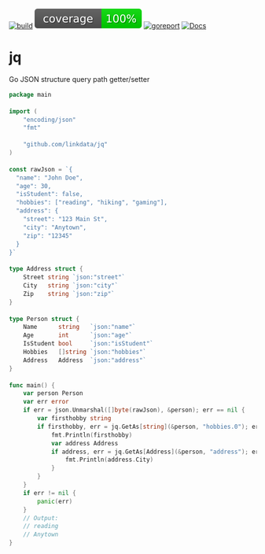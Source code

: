 [![build](https://github.com/linkdata/jq/actions/workflows/build.yml/badge.svg)](https://github.com/linkdata/jq/actions/workflows/build.yml)
[![coverage](https://github.com/linkdata/jq/blob/badges/main/badge.svg)](https://htmlpreview.github.io/?https://github.com/linkdata/jq/blob/badges/main/coverage.html)
[![goreport](https://goreportcard.com/badge/github.com/linkdata/jq)](https://goreportcard.com/report/github.com/linkdata/jq)
[![Docs](https://godoc.org/github.com/linkdata/jq?status.svg)](https://godoc.org/github.com/linkdata/jq)

# jq

Go JSON structure query path getter/setter

```go
package main

import (
	"encoding/json"
	"fmt"

	"github.com/linkdata/jq"
)

const rawJson = `{
  "name": "John Doe",
  "age": 30,
  "isStudent": false,
  "hobbies": ["reading", "hiking", "gaming"],
  "address": {
    "street": "123 Main St",
    "city": "Anytown",
    "zip": "12345"
  }
}`

type Address struct {
	Street string `json:"street"`
	City   string `json:"city"`
	Zip    string `json:"zip"`
}

type Person struct {
	Name      string   `json:"name"`
	Age       int      `json:"age"`
	IsStudent bool     `json:"isStudent"`
	Hobbies   []string `json:"hobbies"`
	Address   Address  `json:"address"`
}

func main() {
	var person Person
	var err error
	if err = json.Unmarshal([]byte(rawJson), &person); err == nil {
		var firsthobby string
		if firsthobby, err = jq.GetAs[string](&person, "hobbies.0"); err == nil {
			fmt.Println(firsthobby)
			var address Address
			if address, err = jq.GetAs[Address](&person, "address"); err == nil {
				fmt.Println(address.City)
			}
		}
	}
	if err != nil {
		panic(err)
	}
	// Output:
	// reading
	// Anytown
}
```